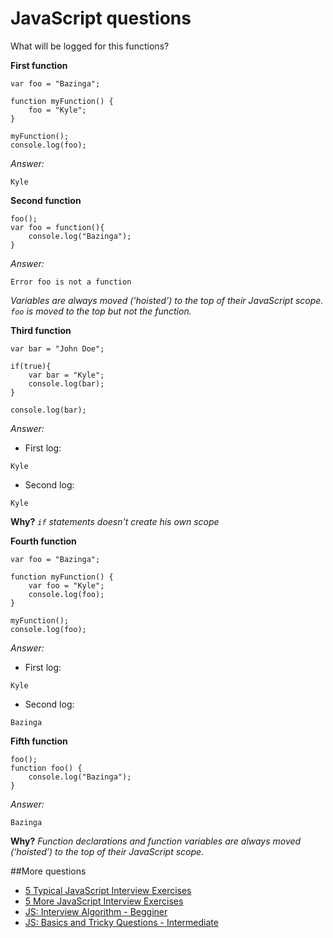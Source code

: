 JavaScript questions
====================

What will be logged for this functions?

**First function**

```
var foo = "Bazinga";

function myFunction() {
	foo = "Kyle";
}

myFunction();
console.log(foo);
```

*Answer:*

```
Kyle
```

**Second function**
```
foo();
var foo = function(){
	console.log("Bazinga");
}
```

*Answer:*

```
Error foo is not a function
```
_Variables are always moved (‘hoisted’) to the top of their JavaScript scope. ```foo``` is moved to the top but not the function._

**Third function**
```
var bar = "John Doe";

if(true){
	var bar = "Kyle";
	console.log(bar);
}

console.log(bar);

```

*Answer:*

* First log:
```
Kyle
```

* Second log:
```
Kyle
```
**Why?**
_```if``` statements doesn't create his own scope_

**Fourth function**
```
var foo = "Bazinga";

function myFunction() {
	var foo = "Kyle";
	console.log(foo);
}

myFunction();
console.log(foo);

```

*Answer:*

* First log:
```
Kyle
```

* Second log:
```
Bazinga
```

**Fifth function**
```
foo();
function foo() {
	console.log("Bazinga");
}
```
*Answer:*

```
Bazinga
```

**Why?**
_Function declarations and function variables are always moved (‘hoisted’) to the top of their JavaScript scope._



##More questions

* [5 Typical JavaScript Interview Exercises](http://www.sitepoint.com/5-typical-javascript-interview-exercises/)
* [5 More JavaScript Interview Exercises](http://www.sitepoint.com/5-javascript-interview-exercises/)
* [JS: Interview Algorithm - Begginer](http://thatjsdude.com/interview/js1.html)
* [JS: Basics and Tricky Questions - Intermediate](http://thatjsdude.com/interview/js2.html)